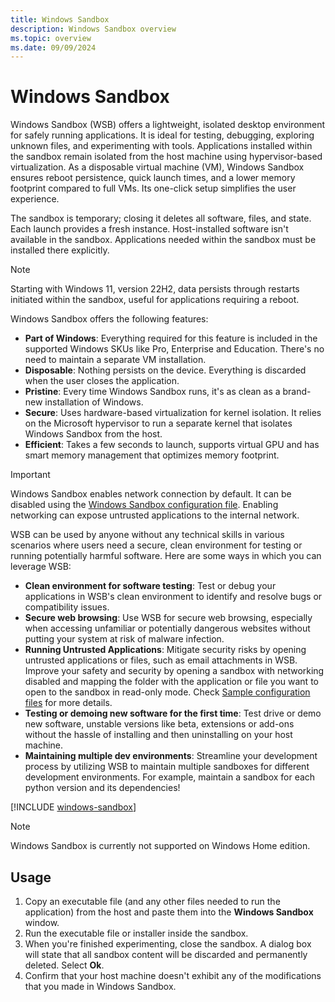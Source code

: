 ```yaml
---
title: Windows Sandbox
description: Windows Sandbox overview
ms.topic: overview
ms.date: 09/09/2024
---
```


# Windows Sandbox

Windows Sandbox (WSB) offers a lightweight, isolated desktop environment for safely running applications. It is ideal for testing, debugging, exploring unknown files, and experimenting with tools. Applications installed within the sandbox remain isolated from the host machine using hypervisor-based virtualization. As a disposable virtual machine (VM), Windows Sandbox ensures reboot persistence, quick launch times, and a lower memory footprint compared to full VMs. Its one-click setup simplifies the user experience.

The sandbox is temporary; closing it deletes all software, files, and state. Each launch provides a fresh instance. Host-installed software isn't available in the sandbox. Applications needed within the sandbox must be installed there explicitly.

> [!NOTE]
> Starting with Windows 11, version 22H2, data persists through restarts initiated within the sandbox, useful for applications requiring a reboot.

Windows Sandbox offers the following features:

- **Part of Windows**: Everything required for this feature is included in the supported Windows SKUs like Pro, Enterprise and Education. There's no need to maintain a separate VM installation.
- **Disposable**: Nothing persists on the device. Everything is discarded when the user closes the application.
- **Pristine**: Every time Windows Sandbox runs, it's as clean as a brand-new installation of Windows.
- **Secure**: Uses hardware-based virtualization for kernel isolation. It relies on the Microsoft hypervisor to run a separate kernel that isolates Windows Sandbox from the host.
- **Efficient**: Takes a few seconds to launch, supports virtual GPU and has smart memory management that optimizes memory footprint.

> [!IMPORTANT]
> Windows Sandbox enables network connection by default. It can be disabled using the [Windows Sandbox configuration file](windows-sandbox-configure-using-wsb-file.md#networking). Enabling networking can expose untrusted applications to the internal network.

WSB can be used by anyone without any technical skills in various scenarios where users need a secure, clean environment for testing or running potentially harmful software. Here are some ways in which you can leverage WSB:

- **Clean environment for software testing**: Test or debug your applications in WSB's clean environment to identify and resolve bugs or compatibility issues.
- **Secure web browsing**: Use WSB for secure web browsing, especially when accessing unfamiliar or potentially dangerous websites without putting your system at risk of malware infection.
- **Running Untrusted Applications**: Mitigate security risks by opening untrusted applications or files, such as email attachments in WSB. Improve your safety and security by opening a sandbox with networking disabled and mapping the folder with the application or file you want to open to the sandbox in read-only mode. Check [Sample configuration files](windows-sandbox-sample-configuration.md) for more details.
- **Testing or demoing new software for the first time**: Test drive or demo new software, unstable versions like beta, extensions or add-ons without the hassle of installing and then uninstalling on your host machine.
- **Maintaining multiple dev environments**: Streamline your development process by utilizing WSB to maintain multiple sandboxes for different development environments. For example, maintain a sandbox for each python version and its dependencies!


[!INCLUDE [windows-sandbox](../../../../../includes/licensing/windows-sandbox.md)]

> [!NOTE]
> Windows Sandbox is currently not supported on Windows Home edition.

## Usage

1. Copy an executable file (and any other files needed to run the application) from the host and paste them into the **Windows Sandbox** window.
2. Run the executable file or installer inside the sandbox.
3. When you're finished experimenting, close the sandbox. A dialog box will state that all sandbox content will be discarded and permanently deleted. Select **Ok**.
4. Confirm that your host machine doesn't exhibit any of the modifications that you made in Windows Sandbox.
